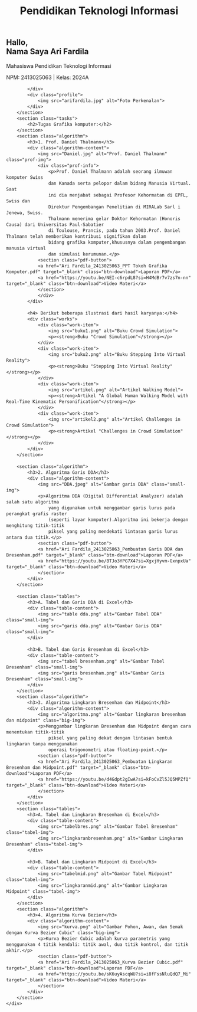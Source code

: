 <html lang="id">
<head>
    <meta charset="UTF-8">
    <meta name="viewport" content="width=device-width, initial-scale=1.0">
    <title>Website Tugas Mahasiswa</title>
    <link rel="stylesheet" href="styles.css">
</head>
<body>
    <div class="container">
        <header>
            <h1 class="logo">Pendidikan Teknologi Informasi</h1>
        </header>
        <section class="hero">
            <div class="content">
                <h2>Hallo, <br> Nama Saya <span class="highlight">Ari Fardila</span></h2>
                <p class="info">Mahasiswa Pendidikan Teknologi Informasi</p>
                <p class="info">NPM: 2413025063 | Kelas: 2024A</p>
                
            </div>
            <div class="profile">
                <img src="arifardila.jpg" alt="Foto Perkenalan">
            </div>
        </section>
        <section class="tasks">
            <h2>Tugas Grafika komputer:</h2>
        </section>
        <section class="algorithm">
            <h3>1. Prof. Daniel Thalmann</h3>
            <div class="algorithm-content">
                <img src="Daniel.jpg" alt="Prof. Daniel Thalmann" class="prof-img">
                <div class="prof-info">
                    <p>Prof. Daniel Thalmann adalah seorang ilmuwan komputer Swiss 
                    dan Kanada serta pelopor dalam bidang Manusia Virtual. Saat 
                    ini dia menjabat sebagai Profesor Kehormatan di EPFL, Swiss dan
                    Direktur Pengembangan Penelitian di MIRALab Sarl i Jenewa, Swiss. 
                    Thalmann menerima gelar Doktor Kehormatan (Honoris Causa) dari Universitas Paul-Sabatier 
                    di Toulouse, Prancis, pada tahun 2003.Prof. Daniel Thalmann telah memberikan kontribusi signifikan dalam 
                    bidang grafika komputer,khususnya dalam pengembangan manusia virtual 
                    dan simulasi kerumunan.</p>
                <section class="pdf-button">
                <a href="Ari Fardila_2413025063_PPT Tokoh Grafika Komputer.pdf" target="_blank" class="btn-download">Laporan PDF</a>
                <a href="https://youtu.be/NEI-c6rpdL8?si=H4MdBr7v7zs7n-nn" target="_blank" class="btn-download">Video Materi</a>
                </section>   
                </div>
            </div>

            <h4> Berikut beberapa ilustrasi dari hasil karyanya:</h4>
            <div class="works">
                <div class="work-item">
                    <img src="buku1.png" alt="Buku Crowd Simulation">
                    <p><strong>Buku "Crowd Simulation"</strong></p>
                </div>
                <div class="work-item">
                    <img src="buku2.png" alt="Buku Stepping Into Virtual Reality">
                    <p><strong>Buku "Stepping Into Virtual Reality"</strong></p>
                </div>
                <div class="work-item">
                    <img src="artikel.png" alt="Artikel Walking Model">
                    <p><strong>Artikel "A Global Human Walking Model with Real-Time Kinematic Personification"</strong></p>
                </div>
                <div class="work-item">
                    <img src="artikel2.png" alt="Artikel Challenges in Crowd Simulation">
                    <p><strong>Artikel "Challenges in Crowd Simulation"</strong></p>
                </div>
            </div>
        </section>

        <section class="algorithm">
            <h3>2. Algoritma Garis DDA</h3>
            <div class="algorithm-content">
                <img src="DDA.jpeg" alt="Gambar garis DDA" class="small-img">
                <p>Algoritma DDA (Digital Differential Analyzer) adalah salah satu algoritma 
                    yang digunakan untuk menggambar garis lurus pada perangkat grafis raster 
                    (seperti layar komputer).Algoritma ini bekerja dengan menghitung titik-titik 
                    piksel yang paling mendekati lintasan garis lurus antara dua titik.</p>
                <section class="pdf-button">
                <a href="Ari Fardila_2413025063_Pembuatan Garis DDA dan Bresenham.pdf" target="_blank" class="btn-download">Laporan PDF</a>
                <a href="https://youtu.be/BTJo3YPG7X4?si=XgxjHyvm-GxnpxUa" target="_blank" class="btn-download">Video Materi</a>
                </section>   
            </div>
        </section>

        <section class="tables">
            <h3>A. Tabel dan Garis DDA di Excel</h3>
            <div class="table-content">
                <img src="table dda.png" alt="Gambar Tabel DDA" class="small-img">
                <img src="garis dda.png" alt="Gambar Garis DDA" class="small-img">
            </div>

            <h3>B. Tabel dan Garis Bresenham di Excel</h3>
            <div class="table-content">
                <img src="tabel bresenham.png" alt="Gambar Tabel Bresenham" class="small-img">
                <img src="garis bresenham.png" alt="Gambar Garis Bresenham" class="small-img">
            </div>
        </section>
        <section class="algorithm">
            <h3>3. Algoritma Lingkaran Bresenham dan Midpoint</h3>
            <div class="algorithm-content">
                <img src="algoritma.png" alt="Gambar lingkaran bresenham dan midpoint" class="big-img">
                <p>Menggambar lingkaran Bresenham dan Midpoint dengan cara menentukan titik-titik 
                    piksel yang paling dekat dengan lintasan bentuk lingkaran tanpa menggunakan 
                    operasi trigonometri atau floating-point.</p>
                <section class="pdf-button">
                <a href="Ari Fardila_2413025063_Pembuatan Lingkaran Bresenham dan Midpoint.pdf" target="_blank" class="btn-download">Laporan PDF</a>
                <a href="https://youtu.be/d4Gdpt2gIwA?si=kFoCvZl5JQ5MPZfQ" target="_blank" class="btn-download">Video Materi</a>
                </section>
            </div>
        </section>
        <section class="tables">
            <h3>A. Tabel dan Lingkaran Bresenham di Excel</h3>
            <div class="table-content">
                <img src="tabelbres.png" alt="Gambar Tabel Bresenham" class="tabel-img">
                <img src="lingkaranbresenham.png" alt="Gambar Lingkaran Bresenham" class="tabel-img">
            </div>

            <h3>B. Tabel dan Lingkaran Midpoint di Excel</h3>
            <div class="table-content">
                <img src="tabelmid.png" alt="Gambar Tabel Midpoint" class="tabel-img">
                <img src="lingkaranmid.png" alt="Gambar Lingkaran Midpoint" class="tabel-img">
            </div>
        </section>
        <section class="algorithm">
            <h3>4. Algoritma Kurva Bezier</h3>
            <div class="algorithm-content">
                <img src="kurva.png" alt="Gambar Pohon, Awan, dan Semak dengan Kurva Bezier Cubic" class="big-img">
                <p>Kurva Bezier Cubic adalah kurva parametris yang menggunakan 4 titik kendali: titik awal, dua titik kontrol, dan titik akhir.</p>
                <section class="pdf-button">
                <a href="Ari Fardila_2413025063_Kurva Bezier Cubic.pdf" target="_blank" class="btn-download">Laporan PDF</a>
                <a href="https://youtu.be/sK6uyAscqWU?si=i8fFssNluQdQ7_Mi" target="_blank" class="btn-download">Video Materi</a>
                </section>
            </div>
        </section>
    </div>
</body>
</html>
